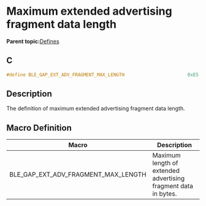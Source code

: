 # Maximum extended advertising fragment data length

**Parent topic:**[Defines](GUID-FB430BFE-A9A9-473D-A588-1240BBD25ADD.md)

## C

```c
#define BLE_GAP_EXT_ADV_FRAGMENT_MAX_LENGTH                 	  0xE5
```

## Description

The definition of maximum extended advertising fragment data length.

## Macro Definition

|Macro|Description|
|-----|-----------|
|BLE\_GAP\_EXT\_ADV\_FRAGMENT\_MAX\_LENGTH|Maximum length of extended advertising fragment data in bytes.|

